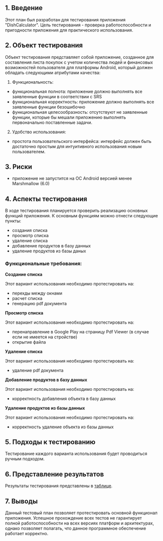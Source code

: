 ## 1. Введение
Этот план был разработан для тестирования приложения "DishCalculator". Цель тестирования - проверка работоспособности и пригодности приложения для практического использования.

## 2. Объект тестирования
Объект тестирования представляет собой приложение, созданное для составления листа покупок с учетом количества людей и финансовых возможностей пользователя для платформы Android, который должен обладать следующими атрибутами качества:

1. Функциональность:
* функциональная полнота: приложение должно выполнять все заявленные функции в соответствии с SRS
* функциональная корректность: приложение должно выполнять все заявленные функции безошибочно
* функциональная целесообразность: отсутствуют не заявленные функции, которые бы мешали приложению выполнять первоначально поставленные задачи.
2. Удобство использования:
* простота пользовательского интерфейса: интерфейс должен быть достаточно простым для интуитивного использования новым пользователем.

## 3. Риски
* приложение не запустится на ОС Android версией менее Marshmallow (6.0)

## 4. Аспекты тестирования
В ходе тестирования планируется проверить реализацию основных функций приложения. К основным функциям можно отнести следующие пункты:

* создания списка
* просмотр списка
* удаление списка
* добавление продуктов в базу данных
* удаление продуктов из базы даных

### Функциональные требования:
**Создание списка**

Этот вариант использования необходимо протестировать на:
* перехды между окнами
* расчет списка
* генерацию pdf документа

**Просмотр списка**

Этот вариант использования необходимо протестировать на:
* перенаправление в Google Play на страницу Pdf Viewer (в случае если не имеется на стройстве)
* открытие файла

**Удаление списка**

Этот вариант использования необходимо протестировать на:
* удаление pdf документа

**Добавление продуктов в базу данных**

Этот вариант использования необходимо протестировать на:
* корректность добавления объекта в базу данных

**Удаление продуктов из базы данных**

Этот вариант использования необходимо протестировать на:
* корректность удаление объекта из базы данных

## 5. Подходы к тестированию
Тестирование каждого варианта использования будет проводиться ручным подходом.

## 6. Представление результатов
Результаты тестирования представлены в [таблице](https://github.com/messi3nik/DishCalculator/blob/master/Documents/Test_Plan/TestResult.md).

## 7. Выводы
Данный тестовый план позволяет протестировать основной функционал приложения. Успешное прохождение всех тестов не гарантирует полной работоспособности на всех версиях платформ и архитектурах, однако позволяет полагать, что данное программное обеспечение работает корректно.